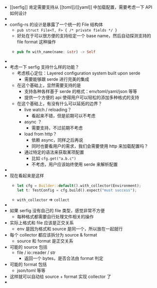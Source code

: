 - [[serfig]] 肯定需要支持从 [[toml]]/[[yaml]] 中加载配置，需要考虑一下 API 如何设计
-
- config-rs 的设计是暴露了一个统一的 File 结构体
	- `pub struct File<T, F> { /* private fields */ }`
	- 好处在于可以很方便的支持给定一个 base name，然后自动探测支持的 file format 这种操作
	- ```rust
	  pub fn with_name(name: &str) -> Self
	  ```
-
- 考虑一下 serfig 支持什么样的功能？
	- 考虑核心定位：Layered configuration system built upon serde
		- 需要能够跟 serde 进行完美的集成
	- 在这个基础上，显然需要支持的是
		- 支持各种各样基于 serde 的格式：env/toml/yaml/json 等等
		- 提供一个方便的 api 使得用户可以轻松的添加多种格式的支持
	- 在这个基础上，有没有什么可以延拓的边界？
		- live watch / reloading？
			- 看起来不错，但是前期可以不考虑
		- async ？
			- 需要支持，不过前期不考虑
		- load from http？
			- 依赖 async，同样之后再说
			- 同时也要看用户的需求，我们会需要使用 http 来加载配置吗？
		- 通过特定的语法来获取某项配置
			- 比如 `cfg.get("a.b.c")`
			- 不考虑，用户应该始终使用 serde 来解析配置
-
- 现在看起来是这样
	- ```rust
	  let cfg = Builder::default().with_collector(Environment);
	  let t: TestConfig = cfg.build().expect("must success");
	  ```
	- `with_collector` => `collect`
-
- 如果 serfig 没有自己的 file 类型，感觉非常不方便
	- 每种格式都需要自行处理文件相关的操作
- 实际上格式和 file 应该是正交关系
	- env 是因为格式和 source 是同一个，所以放在一起就行
- 每个 collector 都应该拆分为 source & format
	- source 和 format 是正交关系
- 可能的 source 包括
	- file / io::reader / str
		- 返回一个 bytes，是否合法由 format 判定
- 可能的 format 包括
	- json/toml 等等
- 这样就可以自动给 source + format 实现 collector 了
-